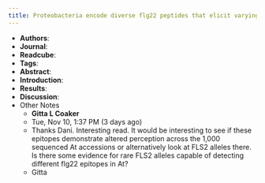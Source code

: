 ```yaml
---
title: Proteobacteria encode diverse flg22 peptides that elicit varying immune responses in Arabidopsis thaliana
---
```


- **Authors**:
- **Journal**:
- **Readcube**:
- **Tags**:
- **Abstract**:
- **Introduction**:
- **Results**:
- **Discussion**:
- Other Notes
	- **Gitta L Coaker**
	- Tue, Nov 10, 1:37 PM (3 days ago)
	- Thanks Dani. Interesting read. It would be interesting to see if these epitopes demonstrate altered perception across the 1,000 sequenced At accessions or alternatively look at FLS2 alleles there. Is there some evidence for rare FLS2 alleles capable of detecting different flg22 epitopes in At?
	- Gitta